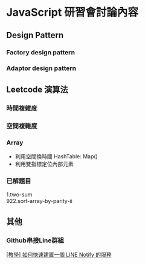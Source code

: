 # JavaScript 研習會討論內容
## Design Pattern
### Factory design pattern
### Adaptor design pattern
## Leetcode 演算法
### 時間複雜度
### 空間複雜度
### Array
- 利用空間換時間 HashTable: Map()
- 利用雙指標定位內部元素
### 已解題目
 1.two-sum   
922.sort-array-by-parity-ii
## 其他
### Github串接Line群組
[[教學] 如何快速建置一個 LINE Notify 的服務](http://www.evanlin.com/go-line-notify/)